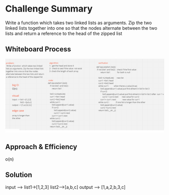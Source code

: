 # Challenge Summary
Write a function  which takes two linked lists as arguments. Zip the two linked lists together into one so that the nodes alternate between the two lists and return a reference to the head of the zipped list

## Whiteboard Process
![](code8.png)

## Approach & Efficiency
o(n)

## Solution
input --> list1->[1,2,3]
          list2-->[a,b,c]
output --> [1,a,2,b,3,c]